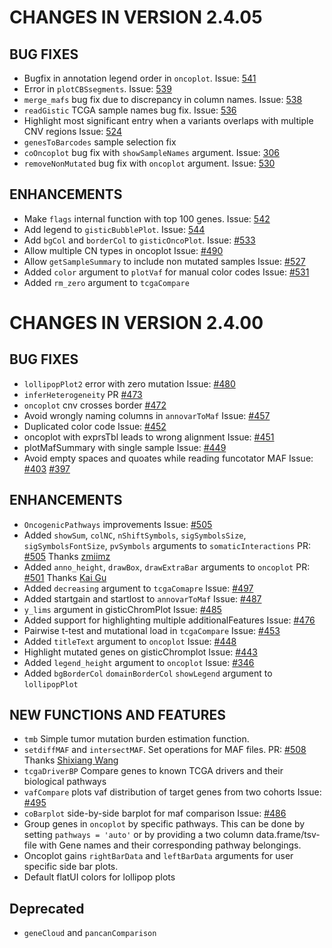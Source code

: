 # CHANGES IN VERSION 2.4.05
## BUG FIXES

- Bugfix in annotation legend order in `oncoplot`. Issue: [541](https://github.com/PoisonAlien/maftools/issues/541)
- Error in `plotCBSsegments`. Issue: [539](https://github.com/PoisonAlien/maftools/issues/539)
- `merge_mafs` bug fix due to discrepancy in column names. Issue: [538](https://github.com/PoisonAlien/maftools/issues/538)
- `readGistic` TCGA sample names bug fix. Issue: [536](https://github.com/PoisonAlien/maftools/issues/536)
- Highlight most significant entry when a variants overlaps with multiple CNV regions Issue: [524](https://github.com/PoisonAlien/maftools/issues/524) 
- `genesToBarcodes` sample selection fix
- `coOncoplot` bug fix with `showSampleNames` argument. Issue: [306](https://github.com/PoisonAlien/maftools/issues/306)
- `removeNonMutated` bug fix with `oncoplot` argument. Issue: [530](https://github.com/PoisonAlien/maftools/issues/530)

## ENHANCEMENTS
- Make `flags` internal function with top 100 genes. Issue: [542](https://github.com/PoisonAlien/maftools/issues/542)
- Add legend to `gisticBubblePlot`. Issue: [544](https://github.com/PoisonAlien/maftools/issues/544)
- Add `bgCol` and `borderCol` to  `gisticOncoPlot`. Issue: [#533](https://github.com/PoisonAlien/maftools/issues/533)
- Allow multiple CN types in oncoplot Issue: [#490](https://github.com/PoisonAlien/maftools/issues/490)
- Allow `getSampleSummary` to include non mutated samples Issue: [#527](https://github.com/PoisonAlien/maftools/issues/527)
- Added `color` argument to `plotVaf` for manual color codes Issue: [#531](https://github.com/PoisonAlien/maftools/issues/531)
- Added `rm_zero` argument to `tcgaCompare`

# CHANGES IN VERSION 2.4.00
## BUG FIXES

- `lollipopPlot2` error with zero mutation Issue: [#480](https://github.com/PoisonAlien/maftools/issues/480)
- `inferHeterogeneity` PR [#473](https://github.com/PoisonAlien/maftools/issues/473)
- `oncoplot` cnv crosses border [#472](https://github.com/PoisonAlien/maftools/issues/472)
- Avoid wrongly naming columns in `annovarToMaf` Issue: [#457](https://github.com/PoisonAlien/maftools/issues/457)
- Duplicated color code Issue: [#452](https://github.com/PoisonAlien/maftools/issues/452)
- oncoplot with exprsTbl leads to wrong alignment Issue: [#451](https://github.com/PoisonAlien/maftools/issues/451)
- plotMafSummary with single sample Issue: [#449](https://github.com/PoisonAlien/maftools/issues/449)
- Avoid empty spaces and quoates while reading funcotator MAF Issue: [#403](https://github.com/PoisonAlien/maftools/issues/403) [#397](https://github.com/PoisonAlien/maftools/issues/397)

## ENHANCEMENTS

- `OncogenicPathways` improvements Issue: [#505](https://github.com/PoisonAlien/maftools/pull/509)
- Added `showSum`, `colNC`, `nShiftSymbols`, `sigSymbolsSize`, `sigSymbolsFontSize`, `pvSymbols` arguments to `somaticInteractions` PR: [#505](https://github.com/PoisonAlien/maftools/pull/505) Thanks [zmiimz](https://github.com/zmiimz)
- Added `anno_height`, `drawBox`, `drawExtraBar` arguments to `oncoplot` PR: [#501](https://github.com/PoisonAlien/maftools/pull/501) Thanks [Kai Gu](https://github.com/kaigu1990)
- Added `decreasing` argument to `tcgaComapre` Issue: [#497](https://github.com/PoisonAlien/maftools/issues/497)
- Added startgain and startlost to `annovarToMaf` Issue: [#487](https://github.com/PoisonAlien/maftools/issues/487)
- `y_lims` argument in gisticChromPlot Issue: [#485](https://github.com/PoisonAlien/maftools/issues/485)
- Added support for highlighting multiple additionalFeatures Issue: [#476](https://github.com/PoisonAlien/maftools/issues/476)
- Pairwise t-test and mutational load in `tcgaCompare` Issue: [#453](https://github.com/PoisonAlien/maftools/issues/453)
- Added `titleText` argument to `oncoplot` Issue: [#448](https://github.com/PoisonAlien/maftools/issues/448)
- Highlight mutated genes on gisticChromplot Issue: [#443](https://github.com/PoisonAlien/maftools/issues/443)
- Added `legend_height` argument to `oncoplot` Issue: [#346](https://github.com/PoisonAlien/maftools/issues/346)
- Added `bgBorderCol` `domainBorderCol` `showLegend` argument to `lollipopPlot`

## NEW FUNCTIONS AND FEATURES

- `tmb` Simple tumor mutation burden estimation function.
- `setdiffMAF` and `intersectMAF`. Set operations for MAF files. PR: [#508](https://github.com/PoisonAlien/maftools/pull/508) Thanks [Shixiang Wang](https://github.com/ShixiangWang)
- `tcgaDriverBP` Compare genes to known TCGA drivers and their biological pathways
- `vafCompare` plots vaf distribution of target genes from two cohorts Issue: [#495](https://github.com/PoisonAlien/maftools/issues/495)
- `coBarplot` side-by-side barplot for maf comparison Issue: [#486](https://github.com/PoisonAlien/maftools/issues/486)
- Group genes in `oncoplot` by specific pathways. This can be done by setting `pathways = 'auto'` or by providing a two column data.frame/tsv-file with Gene names and their corresponding pathway belongings.
- Oncoplot gains `rightBarData` and `leftBarData` arguments for user specific side bar plots.
- Default flatUI colors for lollipop plots

## Deprecated
- `geneCloud` and `pancanComparison`

